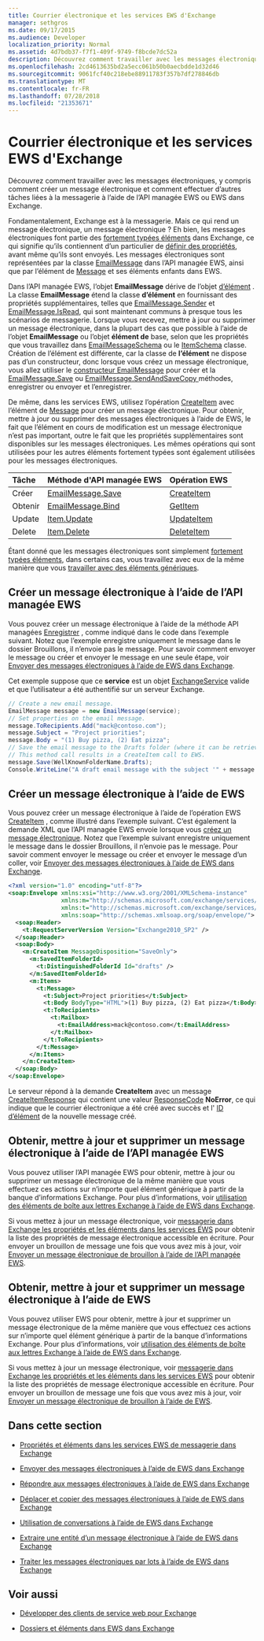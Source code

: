 ```yaml
---
title: Courrier électronique et les services EWS d'Exchange
manager: sethgros
ms.date: 09/17/2015
ms.audience: Developer
localization_priority: Normal
ms.assetid: 4d7bdb37-f7f1-409f-9749-f8bcde7dc52a
description: Découvrez comment travailler avec les messages électroniques, y compris comment créer un message électronique et comment effectuer d’autres tâches liées à la messagerie à l’aide de l’API managée EWS ou EWS dans Exchange.
ms.openlocfilehash: 2cd4613635bd2a5ecc061b50b0aecbdde1d32d46
ms.sourcegitcommit: 9061fcf40c218ebe88911783f357b7df278846db
ms.translationtype: MT
ms.contentlocale: fr-FR
ms.lasthandoff: 07/28/2018
ms.locfileid: "21353671"
---
```

# <a name="email-and-ews-in-exchange"></a>Courrier électronique et les services EWS d'Exchange

Découvrez comment travailler avec les messages électroniques, y compris comment créer un message électronique et comment effectuer d’autres tâches liées à la messagerie à l’aide de l’API managée EWS ou EWS dans Exchange.
  

  
Fondamentalement, Exchange est à la messagerie. Mais ce qui rend un message électronique, un message électronique ? Eh bien, les messages électroniques font partie des [fortement typées éléments](folders-and-items-in-ews-in-exchange.md#bk_item) dans Exchange, ce qui signifie qu’ils contiennent d’un particulier de [définir des propriétés](email-properties-and-elements-in-ews-in-exchange.md), avant même qu’ils sont envoyés. Les messages électroniques sont représentées par la classe [EmailMessage](http://msdn.microsoft.com/en-us/library/microsoft.exchange.webservices.data.emailmessage%28v=exchg.80%29.aspx) dans l’API managée EWS, ainsi que par l’élément de [Message](http://msdn.microsoft.com/library/2400b33c-43b2-4fc2-b6fb-275a99e0e810%28Office.15%29.aspx) et ses éléments enfants dans EWS. 
  
Dans l’API managée EWS, l’objet **EmailMessage** dérive de l’objet [d’élément](http://msdn.microsoft.com/en-us/library/microsoft.exchange.webservices.data.item%28v=exchg.80%29.aspx) . La classe **EmailMessage** étend la classe **d’élément** en fournissant des propriétés supplémentaires, telles que [EmailMessage.Sender](http://msdn.microsoft.com/en-us/library/microsoft.exchange.webservices.data.emailmessage.sender%28v=exchg.80%29.aspx) et [EmailMessage.IsRead](http://msdn.microsoft.com/en-us/library/office/microsoft.exchange.webservices.data.emailmessage.isread%28v=exchg.80%29.aspx), qui sont maintenant communs à presque tous les scénarios de messagerie. Lorsque vous recevez, mettre à jour ou supprimer un message électronique, dans la plupart des cas que possible à l’aide de l’objet **EmailMessage** ou l’objet **élément de** base, selon que les propriétés que vous travaillez dans [EmailMessageSchema](http://msdn.microsoft.com/en-us/library/microsoft.exchange.webservices.data.emailmessageschema%28v=exchg.80%29.aspx) ou le [ ItemSchema](http://msdn.microsoft.com/en-us/library/microsoft.exchange.webservices.data.itemschema%28v=exchg.80%29.aspx) classe. Création de l’élément est différente, car la classe de **l’élément** ne dispose pas d’un constructeur, donc lorsque vous créez un message électronique, vous allez utiliser le [constructeur EmailMessage](http://msdn.microsoft.com/en-us/library/office/microsoft.exchange.webservices.data.emailmessage.emailmessage%28v=exchg.80%29.aspx) pour créer et la [EmailMessage.Save](http://msdn.microsoft.com/en-us/library/microsoft.exchange.webservices.data.emailmessage.save%28v=exchg.80%29.aspx) ou [EmailMessage.SendAndSaveCopy ](http://msdn.microsoft.com/en-us/library/microsoft.exchange.webservices.data.emailmessage.sendandsavecopy%28v=exchg.80%29.aspx)méthodes, enregistrer ou envoyer et l’enregistrer. 
  
De même, dans les services EWS, utilisez l’opération [CreateItem](http://msdn.microsoft.com/library/fe6bb7fc-8918-4e6e-b0a1-b7e0ef44c3d1%28Office.15%29.aspx) avec l’élément de [Message](http://msdn.microsoft.com/library/2400b33c-43b2-4fc2-b6fb-275a99e0e810%28Office.15%29.aspx) pour créer un message électronique. Pour obtenir, mettre à jour ou supprimer des messages électroniques à l’aide de EWS, le fait que l’élément en cours de modification est un message électronique n’est pas important, outre le fait que les propriétés supplémentaires sont disponibles sur les messages électroniques. Les mêmes opérations qui sont utilisées pour les autres éléments fortement typées sont également utilisées pour les messages électroniques. 
  
|**Tâche**|**Méthode d'API managée EWS**|**Opération EWS**|
|:-----|:-----|:-----|
|Créer  <br/> |[EmailMessage.Save](http://msdn.microsoft.com/en-us/library/microsoft.exchange.webservices.data.emailmessage.save%28v=exchg.80%29.aspx) <br/> |[CreateItem](http://msdn.microsoft.com/library/fe6bb7fc-8918-4e6e-b0a1-b7e0ef44c3d1%28Office.15%29.aspx) <br/> |
|Obtenir  <br/> |[EmailMessage.Bind](http://msdn.microsoft.com/en-us/library/microsoft.exchange.webservices.data.emailmessage.bind%28v=exchg.80%29.aspx) <br/> |[GetItem](http://msdn.microsoft.com/library/e8492e3b-1c8d-4b14-8070-9530f8306edd%28Office.15%29.aspx) <br/> |
|Update  <br/> |[Item.Update](http://msdn.microsoft.com/en-us/library/dd635915%28v=exchg.80%29.aspx) <br/> |[UpdateItem](http://msdn.microsoft.com/library/5d027523-e0bc-4da2-b60b-0cb9fc1fdfe4%28Office.15%29.aspx) <br/> |
|Delete  <br/> |[Item.Delete](http://msdn.microsoft.com/en-us/library/dd635072%28v=exchg.80%29.aspx) <br/> |[DeleteItem](../web-service-reference/deleteitem-operation.md) <br/> |
   
Étant donné que les messages électroniques sont simplement [fortement typées éléments](folders-and-items-in-ews-in-exchange.md#bk_item), dans certains cas, vous travaillez avec eux de la même manière que vous [travailler avec des éléments génériques](how-to-work-with-exchange-mailbox-items-by-using-ews-in-exchange.md). 
  
## <a name="create-an-email-message-by-using-the-ews-managed-api"></a>Créer un message électronique à l’aide de l’API managée EWS
<a name="bk_createewsma"> </a>

Vous pouvez créer un message électronique à l’aide de la méthode API managées [Enregistrer](http://msdn.microsoft.com/en-us/library/microsoft.exchange.webservices.data.emailmessage.save%28v=exchg.80%29.aspx) , comme indiqué dans le code dans l’exemple suivant. Notez que l’exemple enregistre uniquement le message dans le dossier Brouillons, il n’envoie pas le message. Pour savoir comment envoyer le message ou créer et envoyer le message en une seule étape, voir [Envoyer des messages électroniques à l’aide de EWS dans Exchange](how-to-send-email-messages-by-using-ews-in-exchange.md).
  
Cet exemple suppose que ce **service** est un objet [ExchangeService](http://msdn.microsoft.com/en-us/library/microsoft.exchange.webservices.data.exchangeservice%28v=exchg.80%29.aspx) valide et que l’utilisateur a été authentifié sur un serveur Exchange. 
  
```cs
// Create a new email message.
EmailMessage message = new EmailMessage(service);
// Set properties on the email message.
message.ToRecipients.Add("mack@contoso.com");
message.Subject = "Project priorities";
message.Body = "(1) Buy pizza, (2) Eat pizza";
// Save the email message to the Drafts folder (where it can be retrieved, updated, and sent at a later time).
// This method call results in a CreateItem call to EWS.
message.Save(WellKnownFolderName.Drafts);
Console.WriteLine("A draft email message with the subject '" + message.Subject + "' has been saved to the Drafts folder.");
```

## <a name="create-an-email-message-by-using-ews"></a>Créer un message électronique à l’aide de EWS
<a name="bk_createews"> </a>

Vous pouvez créer un message électronique à l’aide de l’opération EWS [CreateItem](http://msdn.microsoft.com/library/fe6bb7fc-8918-4e6e-b0a1-b7e0ef44c3d1%28Office.15%29.aspx) , comme illustré dans l’exemple suivant. C’est également la demande XML que l’API managée EWS envoie lorsque vous [créez un message électronique](#bk_createewsma). Notez que l’exemple suivant enregistre uniquement le message dans le dossier Brouillons, il n’envoie pas le message. Pour savoir comment envoyer le message ou créer et envoyer le message d’un coller, voir [Envoyer des messages électroniques à l’aide de EWS dans Exchange](how-to-send-email-messages-by-using-ews-in-exchange.md).
  
```XML
<?xml version="1.0" encoding="utf-8"?>
<soap:Envelope xmlns:xsi="http://www.w3.org/2001/XMLSchema-instance"
               xmlns:m="http://schemas.microsoft.com/exchange/services/2006/messages"
               xmlns:t="http://schemas.microsoft.com/exchange/services/2006/types"
               xmlns:soap="http://schemas.xmlsoap.org/soap/envelope/">
  <soap:Header>
    <t:RequestServerVersion Version="Exchange2010_SP2" />
  </soap:Header>
  <soap:Body>
    <m:CreateItem MessageDisposition="SaveOnly">
      <m:SavedItemFolderId>
        <t:DistinguishedFolderId Id="drafts" />
      </m:SavedItemFolderId>
      <m:Items>
        <t:Message>
          <t:Subject>Project priorities</t:Subject>
          <t:Body BodyType="HTML">(1) Buy pizza, (2) Eat pizza</t:Body>
          <t:ToRecipients>
            <t:Mailbox>
              <t:EmailAddress>mack@contoso.com</t:EmailAddress>
            </t:Mailbox>
          </t:ToRecipients>
        </t:Message>
      </m:Items>
    </m:CreateItem>
  </soap:Body>
</soap:Envelope>

```

Le serveur répond à la demande **CreateItem** avec un message [CreateItemResponse](http://msdn.microsoft.com/library/742a46a0-2475-45a0-b44f-90639a3f5a43%28Office.15%29.aspx) qui contient une valeur [ResponseCode](http://msdn.microsoft.com/library/4b84d670-74c9-4d6d-84e7-f0a9f76f0d93%28Office.15%29.aspx) **NoError**, ce qui indique que le courrier électronique a été créé avec succès et l' [ID d’élément](http://msdn.microsoft.com/library/3350b597-57a0-4961-8f44-8624946719b4%28Office.15%29.aspx) de la nouvelle message créé. 
  
## <a name="get-update-and-delete-an-email-message-by-using-the-ews-managed-api"></a>Obtenir, mettre à jour et supprimer un message électronique à l’aide de l’API managée EWS
<a name="bk_getewsma"> </a>

Vous pouvez utiliser l’API managée EWS pour obtenir, mettre à jour ou supprimer un message électronique de la même manière que vous effectuez ces actions sur n’importe quel élément générique à partir de la banque d’informations Exchange. Pour plus d’informations, voir [utilisation des éléments de boîte aux lettres Exchange à l’aide de EWS dans Exchange](how-to-work-with-exchange-mailbox-items-by-using-ews-in-exchange.md).
  
Si vous mettez à jour un message électronique, voir [messagerie dans Exchange les propriétés et les éléments dans les services EWS](email-properties-and-elements-in-ews-in-exchange.md) pour obtenir la liste des propriétés de message électronique accessible en écriture. Pour envoyer un brouillon de message une fois que vous avez mis à jour, voir [Envoyer un message électronique de brouillon à l’aide de l’API managée EWS](how-to-send-email-messages-by-using-ews-in-exchange.md#bk_senddraftewsma).
  
## <a name="get-update-and-delete-an-email-message-by-using-ews"></a>Obtenir, mettre à jour et supprimer un message électronique à l’aide de EWS
<a name="bk_getews"> </a>

Vous pouvez utiliser EWS pour obtenir, mettre à jour et supprimer un message électronique de la même manière que vous effectuez ces actions sur n’importe quel élément générique à partir de la banque d’informations Exchange. Pour plus d’informations, voir [utilisation des éléments de boîte aux lettres Exchange à l’aide de EWS dans Exchange](how-to-work-with-exchange-mailbox-items-by-using-ews-in-exchange.md).
  
Si vous mettez à jour un message électronique, voir [messagerie dans Exchange les propriétés et les éléments dans les services EWS](email-properties-and-elements-in-ews-in-exchange.md) pour obtenir la liste des propriétés de message électronique accessible en écriture. Pour envoyer un brouillon de message une fois que vous avez mis à jour, voir [Envoyer un message électronique de brouillon à l’aide de EWS](how-to-send-email-messages-by-using-ews-in-exchange.md#bk_senddraftews).
  
## <a name="in-this-section"></a>Dans cette section
<a name="bk_inthissection"> </a>

- [Propriétés et éléments dans les services EWS de messagerie dans Exchange](email-properties-and-elements-in-ews-in-exchange.md)
    
- [Envoyer des messages électroniques à l’aide de EWS dans Exchange](how-to-send-email-messages-by-using-ews-in-exchange.md)
    
- [Répondre aux messages électroniques à l’aide de EWS dans Exchange](how-to-respond-to-email-messages-by-using-ews-in-exchange.md)
    
- [Déplacer et copier des messages électroniques à l’aide de EWS dans Exchange](how-to-move-and-copy-email-messages-by-using-ews-in-exchange.md)
    
- [Utilisation de conversations à l’aide de EWS dans Exchange](how-to-work-with-conversations-by-using-ews-in-exchange.md)
    
- [Extraire une entité d’un message électronique à l’aide de EWS dans Exchange](how-to-extract-an-entity-from-an-email-message-by-using-ews-in-exchange.md)
    
- [Traiter les messages électroniques par lots à l’aide de EWS dans Exchange](how-to-process-email-messages-in-batches-by-using-ews-in-exchange.md)
    
## <a name="see-also"></a>Voir aussi


- [Développer des clients de service web pour Exchange](develop-web-service-clients-for-exchange.md)
    
- [Dossiers et éléments dans EWS dans Exchange](folders-and-items-in-ews-in-exchange.md)
    

